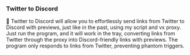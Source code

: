 ### Twitter to Discord

📄 Twitter to Discord will allow you to effortlessly send links from Twitter to Discord with previews, just like in the past, using my script and vx proxy. 
Just run the program, and it will work in the tray, converting links from Twitter through the proxy into Discord-friendly links with previews.
The program only responds to links from Twitter, preventing phantom triggers.

